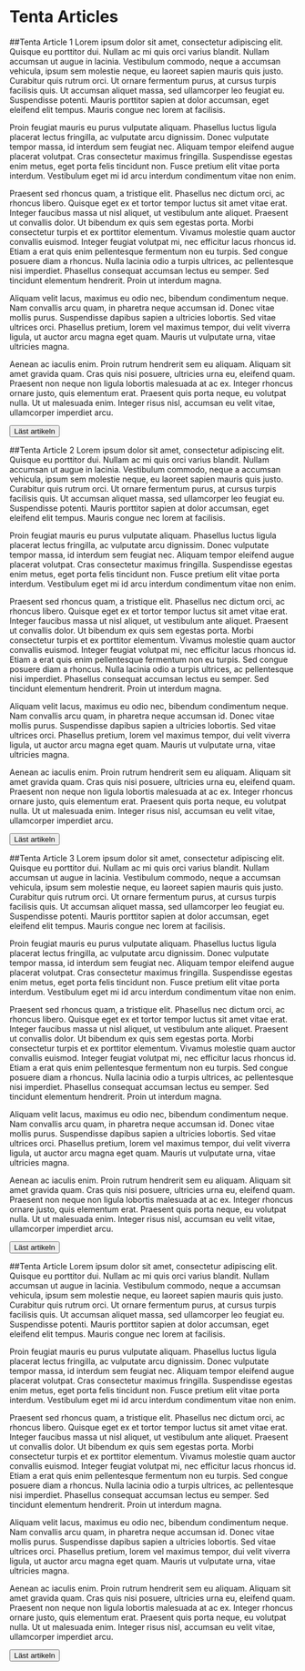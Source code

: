 # Tenta Articles

##Tenta Article 1
Lorem ipsum dolor sit amet, consectetur adipiscing elit. Quisque eu porttitor dui. Nullam ac mi quis orci varius blandit. Nullam accumsan ut augue in lacinia. Vestibulum commodo, neque a accumsan vehicula, ipsum sem molestie neque, eu laoreet sapien mauris quis justo. Curabitur quis rutrum orci. Ut ornare fermentum purus, at cursus turpis facilisis quis. Ut accumsan aliquet massa, sed ullamcorper leo feugiat eu. Suspendisse potenti. Mauris porttitor sapien at dolor accumsan, eget eleifend elit tempus. Mauris congue nec lorem at facilisis.

Proin feugiat mauris eu purus vulputate aliquam. Phasellus luctus ligula placerat lectus fringilla, ac vulputate arcu dignissim. Donec vulputate tempor massa, id interdum sem feugiat nec. Aliquam tempor eleifend augue placerat volutpat. Cras consectetur maximus fringilla. Suspendisse egestas enim metus, eget porta felis tincidunt non. Fusce pretium elit vitae porta interdum. Vestibulum eget mi id arcu interdum condimentum vitae non enim.

Praesent sed rhoncus quam, a tristique elit. Phasellus nec dictum orci, ac rhoncus libero. Quisque eget ex et tortor tempor luctus sit amet vitae erat. Integer faucibus massa ut nisl aliquet, ut vestibulum ante aliquet. Praesent ut convallis dolor. Ut bibendum ex quis sem egestas porta. Morbi consectetur turpis et ex porttitor elementum. Vivamus molestie quam auctor convallis euismod. Integer feugiat volutpat mi, nec efficitur lacus rhoncus id. Etiam a erat quis enim pellentesque fermentum non eu turpis. Sed congue posuere diam a rhoncus. Nulla lacinia odio a turpis ultrices, ac pellentesque nisi imperdiet. Phasellus consequat accumsan lectus eu semper. Sed tincidunt elementum hendrerit. Proin ut interdum magna.

Aliquam velit lacus, maximus eu odio nec, bibendum condimentum neque. Nam convallis arcu quam, in pharetra neque accumsan id. Donec vitae mollis purus. Suspendisse dapibus sapien a ultricies lobortis. Sed vitae ultrices orci. Phasellus pretium, lorem vel maximus tempor, dui velit viverra ligula, ut auctor arcu magna eget quam. Mauris ut vulputate urna, vitae ultricies magna.

Aenean ac iaculis enim. Proin rutrum hendrerit sem eu aliquam. Aliquam sit amet gravida quam. Cras quis nisi posuere, ultricies urna eu, eleifend quam. Praesent non neque non ligula lobortis malesuada at ac ex. Integer rhoncus ornare justo, quis elementum erat. Praesent quis porta neque, eu volutpat nulla. Ut ut malesuada enim. Integer risus nisl, accumsan eu velit vitae, ullamcorper imperdiet arcu.

<button id="tenta-article-1"> Läst artikeln </button>


##Tenta Article 2
Lorem ipsum dolor sit amet, consectetur adipiscing elit. Quisque eu porttitor dui. Nullam ac mi quis orci varius blandit. Nullam accumsan ut augue in lacinia. Vestibulum commodo, neque a accumsan vehicula, ipsum sem molestie neque, eu laoreet sapien mauris quis justo. Curabitur quis rutrum orci. Ut ornare fermentum purus, at cursus turpis facilisis quis. Ut accumsan aliquet massa, sed ullamcorper leo feugiat eu. Suspendisse potenti. Mauris porttitor sapien at dolor accumsan, eget eleifend elit tempus. Mauris congue nec lorem at facilisis.

Proin feugiat mauris eu purus vulputate aliquam. Phasellus luctus ligula placerat lectus fringilla, ac vulputate arcu dignissim. Donec vulputate tempor massa, id interdum sem feugiat nec. Aliquam tempor eleifend augue placerat volutpat. Cras consectetur maximus fringilla. Suspendisse egestas enim metus, eget porta felis tincidunt non. Fusce pretium elit vitae porta interdum. Vestibulum eget mi id arcu interdum condimentum vitae non enim.

Praesent sed rhoncus quam, a tristique elit. Phasellus nec dictum orci, ac rhoncus libero. Quisque eget ex et tortor tempor luctus sit amet vitae erat. Integer faucibus massa ut nisl aliquet, ut vestibulum ante aliquet. Praesent ut convallis dolor. Ut bibendum ex quis sem egestas porta. Morbi consectetur turpis et ex porttitor elementum. Vivamus molestie quam auctor convallis euismod. Integer feugiat volutpat mi, nec efficitur lacus rhoncus id. Etiam a erat quis enim pellentesque fermentum non eu turpis. Sed congue posuere diam a rhoncus. Nulla lacinia odio a turpis ultrices, ac pellentesque nisi imperdiet. Phasellus consequat accumsan lectus eu semper. Sed tincidunt elementum hendrerit. Proin ut interdum magna.

Aliquam velit lacus, maximus eu odio nec, bibendum condimentum neque. Nam convallis arcu quam, in pharetra neque accumsan id. Donec vitae mollis purus. Suspendisse dapibus sapien a ultricies lobortis. Sed vitae ultrices orci. Phasellus pretium, lorem vel maximus tempor, dui velit viverra ligula, ut auctor arcu magna eget quam. Mauris ut vulputate urna, vitae ultricies magna.

Aenean ac iaculis enim. Proin rutrum hendrerit sem eu aliquam. Aliquam sit amet gravida quam. Cras quis nisi posuere, ultricies urna eu, eleifend quam. Praesent non neque non ligula lobortis malesuada at ac ex. Integer rhoncus ornare justo, quis elementum erat. Praesent quis porta neque, eu volutpat nulla. Ut ut malesuada enim. Integer risus nisl, accumsan eu velit vitae, ullamcorper imperdiet arcu.

<button id="tenta-article-2"> Läst artikeln </button>


##Tenta Article 3
Lorem ipsum dolor sit amet, consectetur adipiscing elit. Quisque eu porttitor dui. Nullam ac mi quis orci varius blandit. Nullam accumsan ut augue in lacinia. Vestibulum commodo, neque a accumsan vehicula, ipsum sem molestie neque, eu laoreet sapien mauris quis justo. Curabitur quis rutrum orci. Ut ornare fermentum purus, at cursus turpis facilisis quis. Ut accumsan aliquet massa, sed ullamcorper leo feugiat eu. Suspendisse potenti. Mauris porttitor sapien at dolor accumsan, eget eleifend elit tempus. Mauris congue nec lorem at facilisis.

Proin feugiat mauris eu purus vulputate aliquam. Phasellus luctus ligula placerat lectus fringilla, ac vulputate arcu dignissim. Donec vulputate tempor massa, id interdum sem feugiat nec. Aliquam tempor eleifend augue placerat volutpat. Cras consectetur maximus fringilla. Suspendisse egestas enim metus, eget porta felis tincidunt non. Fusce pretium elit vitae porta interdum. Vestibulum eget mi id arcu interdum condimentum vitae non enim.

Praesent sed rhoncus quam, a tristique elit. Phasellus nec dictum orci, ac rhoncus libero. Quisque eget ex et tortor tempor luctus sit amet vitae erat. Integer faucibus massa ut nisl aliquet, ut vestibulum ante aliquet. Praesent ut convallis dolor. Ut bibendum ex quis sem egestas porta. Morbi consectetur turpis et ex porttitor elementum. Vivamus molestie quam auctor convallis euismod. Integer feugiat volutpat mi, nec efficitur lacus rhoncus id. Etiam a erat quis enim pellentesque fermentum non eu turpis. Sed congue posuere diam a rhoncus. Nulla lacinia odio a turpis ultrices, ac pellentesque nisi imperdiet. Phasellus consequat accumsan lectus eu semper. Sed tincidunt elementum hendrerit. Proin ut interdum magna.

Aliquam velit lacus, maximus eu odio nec, bibendum condimentum neque. Nam convallis arcu quam, in pharetra neque accumsan id. Donec vitae mollis purus. Suspendisse dapibus sapien a ultricies lobortis. Sed vitae ultrices orci. Phasellus pretium, lorem vel maximus tempor, dui velit viverra ligula, ut auctor arcu magna eget quam. Mauris ut vulputate urna, vitae ultricies magna.

Aenean ac iaculis enim. Proin rutrum hendrerit sem eu aliquam. Aliquam sit amet gravida quam. Cras quis nisi posuere, ultricies urna eu, eleifend quam. Praesent non neque non ligula lobortis malesuada at ac ex. Integer rhoncus ornare justo, quis elementum erat. Praesent quis porta neque, eu volutpat nulla. Ut ut malesuada enim. Integer risus nisl, accumsan eu velit vitae, ullamcorper imperdiet arcu.

<button id="tenta-article-3"> Läst artikeln </button>


##Tenta Article 
Lorem ipsum dolor sit amet, consectetur adipiscing elit. Quisque eu porttitor dui. Nullam ac mi quis orci varius blandit. Nullam accumsan ut augue in lacinia. Vestibulum commodo, neque a accumsan vehicula, ipsum sem molestie neque, eu laoreet sapien mauris quis justo. Curabitur quis rutrum orci. Ut ornare fermentum purus, at cursus turpis facilisis quis. Ut accumsan aliquet massa, sed ullamcorper leo feugiat eu. Suspendisse potenti. Mauris porttitor sapien at dolor accumsan, eget eleifend elit tempus. Mauris congue nec lorem at facilisis.

Proin feugiat mauris eu purus vulputate aliquam. Phasellus luctus ligula placerat lectus fringilla, ac vulputate arcu dignissim. Donec vulputate tempor massa, id interdum sem feugiat nec. Aliquam tempor eleifend augue placerat volutpat. Cras consectetur maximus fringilla. Suspendisse egestas enim metus, eget porta felis tincidunt non. Fusce pretium elit vitae porta interdum. Vestibulum eget mi id arcu interdum condimentum vitae non enim.

Praesent sed rhoncus quam, a tristique elit. Phasellus nec dictum orci, ac rhoncus libero. Quisque eget ex et tortor tempor luctus sit amet vitae erat. Integer faucibus massa ut nisl aliquet, ut vestibulum ante aliquet. Praesent ut convallis dolor. Ut bibendum ex quis sem egestas porta. Morbi consectetur turpis et ex porttitor elementum. Vivamus molestie quam auctor convallis euismod. Integer feugiat volutpat mi, nec efficitur lacus rhoncus id. Etiam a erat quis enim pellentesque fermentum non eu turpis. Sed congue posuere diam a rhoncus. Nulla lacinia odio a turpis ultrices, ac pellentesque nisi imperdiet. Phasellus consequat accumsan lectus eu semper. Sed tincidunt elementum hendrerit. Proin ut interdum magna.

Aliquam velit lacus, maximus eu odio nec, bibendum condimentum neque. Nam convallis arcu quam, in pharetra neque accumsan id. Donec vitae mollis purus. Suspendisse dapibus sapien a ultricies lobortis. Sed vitae ultrices orci. Phasellus pretium, lorem vel maximus tempor, dui velit viverra ligula, ut auctor arcu magna eget quam. Mauris ut vulputate urna, vitae ultricies magna.

Aenean ac iaculis enim. Proin rutrum hendrerit sem eu aliquam. Aliquam sit amet gravida quam. Cras quis nisi posuere, ultricies urna eu, eleifend quam. Praesent non neque non ligula lobortis malesuada at ac ex. Integer rhoncus ornare justo, quis elementum erat. Praesent quis porta neque, eu volutpat nulla. Ut ut malesuada enim. Integer risus nisl, accumsan eu velit vitae, ullamcorper imperdiet arcu.

<button id="tenta-article-4"> Läst artikeln </button>
